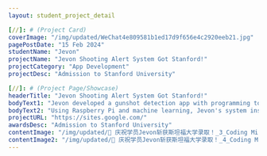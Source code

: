 ```yaml
---
layout: student_project_detail

[//]: # (Project Card)
coverImage: "/img/updated/WeChat4e809581b1ed17d9f656e4c2920eeb21.jpg"
pagePostDate: "15 Feb 2024"
studentName: "Jevon"
projectName: "Jevon Shooting Alert System Got Stanford!"
projectCategory: "App Development"
projectDesc: "Admission to Stanford University"

[//]: # (Project Page/Showcase)
headerTitle: "Jevon Shooting Alert System Got Stanford!"
bodyText1: "Jevon developed a gunshot detection app with programming to foster a harmonious and joyful campus, ensuring student wellbeing."
bodyText2: "Using Raspberry Pi and machine learning, Jevon's system instantly detects and locates gunshots, designed for emergency responses to save lives."
projectURL: "https://sites.google.com/"
awardsDesc: "Admission to Stanford University"
contentImage: "/img/updated/🎉 庆祝学员Jevon斩获斯坦福大学录取！_3_Coding Minds Academy_来自小红书网页版.jpg"
contentImage2: "/img/updated/🎉 庆祝学员Jevon斩获斯坦福大学录取！_4_Coding Minds Academy_来自小红书网页版.jpg"
---
```

